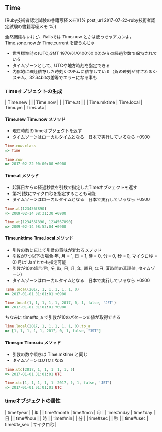 ## Time

[Ruby技術者認定試験の書籍写経メモ]({% post_url 2017-07-22-ruby技術者認定試験の書籍写経メモ %})

全然関係ないけど、Railsでは Time.now とかは使っちゃアカンよ。Time.zone.now か Time.current を使うんじゃ

- 世界標準時の(UTC,GMT 1970/01/0100:00:00)からの経過秒数で保持されている
- タイムゾーンとして、UTCや地方時刻を指定できる
- 内部的に環境依存した時刻システムに依存している（負の時刻が許されるシステム、32.64bitの差等でエラーになる事も

### Timeオブジェクトの生成

| Time.new    |            |
| Time.now    |            |
| Time.at     |            |
| Time.mktime | Time.local |
| Time.gm     | Time.utc   |

#### Time.new Time.now メソッド

- 現在時刻のTimeオブジェクトを返す
- タイムゾーンはローカルタイムとなる　日本で実行しているなら +0900

```ruby
Time.now.class
=> Time

Time.now
=> 2017-02-22 00:00:00 +0900
```

#### Time.at メソッド

- 起算日からの経過秒数を引数で指定したTimeオブジェクトを返す
- 第2引数にマイクロ秒を指定することも可能
- タイムゾーンはローカルタイムとなる　日本で実行しているなら +0900

```ruby
Time.at(1234567890)
=> 2009-02-14 08:31:30 +0900

Time.at(1234567890, 1234567890)
=> 2009-02-14 08:52:04 +0900
```

#### Time.mktime Time.local メソッド

- 引数の数に応じて引数の意味が変わるメソッド
- 引数が7つ以下の場合(年, 月 = 1, 日 = 1, 時 = 0, 分 = 0, 秒 = 0, マイクロ秒 = 0) 月は'Jan'とかも指定可能
- 引数が10の場合(秒, 分, 時, 日, 月, 年, 曜日, 年日, 夏時間の真理値, タイムゾーン)
- タイムゾーンはローカルタイムとなる　日本で実行しているなら +0900

```ruby
Time.local(2017, 1, 1, 1, 1, 1, 0)
=> 2017-01-01 01:01:01 +0900
```

```ruby
Time.local(1, 1, 1, 1, 1, 2017, 0, 1, false, 'JST')
=> 2017-01-01 01:01:01 +0900
```

ちなみに time#to_a で引数が10のパターンの値が取得できる

```ruby
Time.local(2017, 1, 1, 1, 1, 1, 0).to_a
=> [1, 1, 1, 1, 1, 2017, 0, 1, false, "JST"]
```

#### Time.gm Time.utc メソッド

- 引数の数や順序は Time.mktime と同じ
- タイムゾーンはUTCとなる

```ruby
Time.utc(2017, 1, 1, 1, 1, 1, 0)
=> 2017-01-01 01:01:01 UTC
```

```ruby
Time.utc(1, 1, 1, 1, 1, 2017, 0, 1, false, 'JST')
=> 2017-01-01 01:01:01 UTC
```

### timeオブジェクトの属性

| time#year  |             | 年         |
| time#month | time#mon    | 月         |
| time#mday  | time#day    | 日         |
| time#hour  |             | 時         |
| time#min   |             | 分         |
| time#sec   |             | 秒         |
| time#usec  | time#tv_sec | マイクロ秒 |
